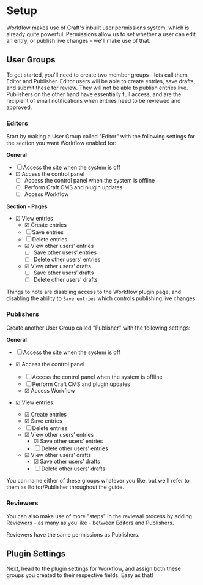 # Setup
Workflow makes use of Craft's inbuilt user permissions system, which is already quite powerful. Permissions allow us to set whether a user can edit an entry, or publish live changes - we'll make use of that.

## User Groups
To get started, you'll need to create two member groups - lets call them Editor and Publisher. Editor users will be able to create entries, save drafts, and submit these for review. They will not be able to publish entries live. Publishers on the other hand have essentially full access, and are the recipient of email notifications when entries need to be reviewed and approved.

### Editors
Start by making a User Group called "Editor" with the following settings for the section you want Workflow enabled for:

**General**
- ☐ Access the site when the system is off
- ☑ Access the control panel
    - ☐ Access the control panel when the system is offline
    - ☐ Perform Craft CMS and plugin updates
    - ☐ Access Workflow

**Section - Pages**
- ☑ View entries
    - ☑ Create entries
    - ☐ Save entries
    - ☐ Delete entries
    - ☑ View other users’ entries
        - ☐ Save other users’ entries
        - ☐ Delete other users’ entries
    - ☑ View other users’ drafts
        - ☐ Save other users’ drafts
        - ☐ Delete other users’ drafts

Things to note are disabling access to the Workflow plugin page, and disabling the ability to `Save entries` which controls publishing live changes.

### Publishers
Create another User Group called "Publisher" with the following settings:

**General**
- ☐ Access the site when the system is off
- ☑ Access the control panel
    - ☐ Access the control panel when the system is offline
    - ☐ Perform Craft CMS and plugin updates
    - ☑ Access Workflow

- ☑ View entries
    - ☑ Create entries
    - ☑ Save entries
    - ☐ Delete entries
    - ☑ View other users’ entries
        - ☑ Save other users’ entries
        - ☐ Delete other users’ entries
    - ☑ View other users’ drafts
        - ☑ Save other users’ drafts
        - ☐ Delete other users’ drafts

You can name either of these groups whatever you like, but we'll refer to them as Editor/Publisher throughout the guide.

### Reviewers
You can also make use of more "steps" in the reviewal process by adding Reviewers - as many as you like - between Editors and Publishers.

Reviewers have the same permissions as Publishers.

## Plugin Settings
Next, head to the plugin settings for Workflow, and assign both these groups you created to their respective fields. Easy as that!

